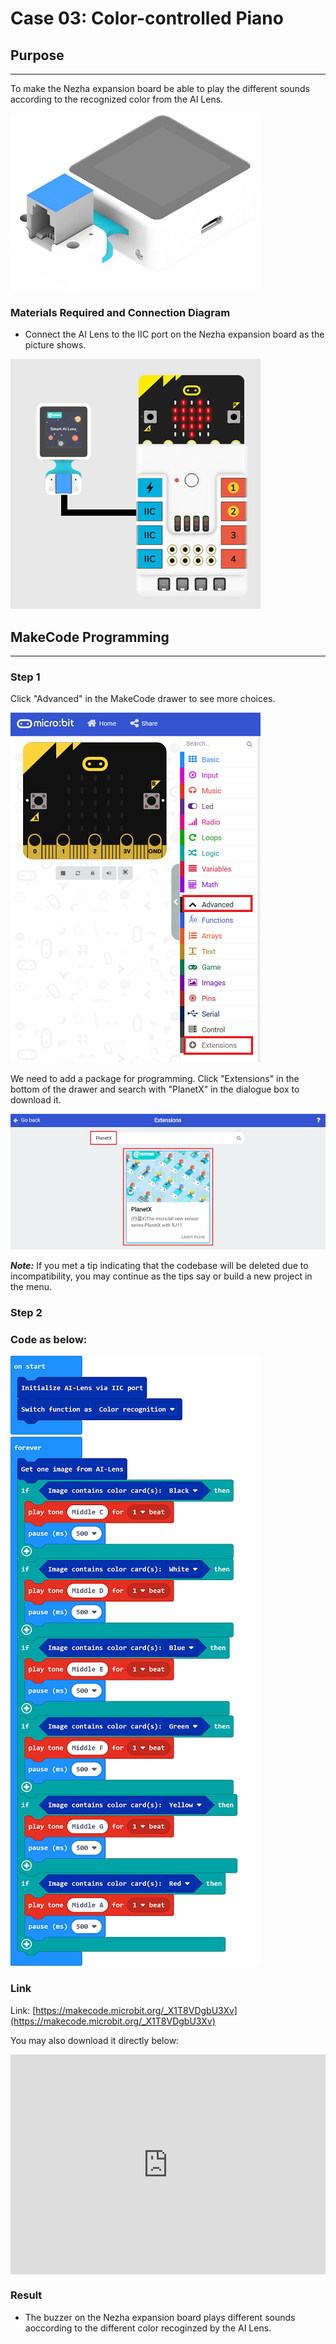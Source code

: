 # Case 03: Color-controlled Piano

## Purpose
---
To make the Nezha expansion board be able to play the different sounds according to the recognized color from the AI Lens. 

![](./images/05035_01.png)


### Materials Required and Connection Diagram


- Connect the AI Lens to the IIC port on the Nezha expansion board as the picture shows. 


![](./images/05035_01_03.png)



## MakeCode Programming 
---

### Step 1

Click "Advanced" in the MakeCode drawer to see more choices. 

![](./images/05001_04.png)

We need to add a package for programming. Click "Extensions" in the bottom of the drawer and search with "PlanetX" in the dialogue box to download it. 

![](./images/05001_05.png)

***Note:*** If you met a tip indicating that the codebase will be deleted due to incompatibility, you may continue as the tips say or build a new project in the menu. 

### Step 2

### Code as below:

![](./images/05035_03_06.png)


### Link
Link: [https://makecode.microbit.org/_X1T8VDgbU3Xv](https://makecode.microbit.org/_X1T8VDgbU3Xv)

You may also download it directly below:

<div style="position:relative;height:0;padding-bottom:70%;overflow:hidden;"><iframe style="position:absolute;top:0;left:0;width:100%;height:100%;" src="https://makecode.microbit.org/#pub:_X1T8VDgbU3Xv" frameborder="0" sandbox="allow-popups allow-forms allow-scripts allow-same-origin"></iframe></div>  


### Result
- The buzzer on the Nezha expansion board plays different sounds aoccording to the different color recoginzed by the AI Lens.

